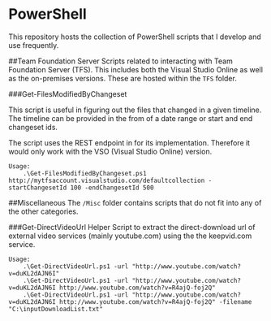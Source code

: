 PowerShell
==========
This repository hosts the collection of PowerShell scripts that I develop and use frequently.  

##Team Foundation Server
Scripts related to interacting with Team Foundation Server (TFS). This includes both the Visual Studio Online as well as the on-premises versions. These are hosted within the `TFS` folder.

###Get-FilesModifiedByChangeset

This script is useful in figuring out the files that changed in a given timeline. The timeline can be provided in the from of a date range or start and end changeset ids.

The script uses the REST endpoint in for its implementation. Therefore it would only work with the VSO (Visual Studio Online) version.

	Usage:
		.\Get-FilesModifiedByChangeset.ps1 http://mytfsaccount.visualstudio.com/defaultcollection -startChangesetId 100 -endChangesetId 500 

##Miscellaneous
The `/Misc` folder contains scripts that do not fit into any of the other categories.

###Get-DirectVideoUrl
Helper Script to extract the direct-download url of external video services (mainly youtube.com) using the the keepvid.com service. 

	Usage:
    	.\Get-DirectVideoUrl.ps1 -url "http://www.youtube.com/watch?v=duKL2dAJN6I"
    	.\Get-DirectVideoUrl.ps1 -url "http://www.youtube.com/watch?v=duKL2dAJN6I http://www.youtube.com/watch?v=R4ajQ-foj2Q"
    	.\Get-DirectVideoUrl.ps1 -url "http://www.youtube.com/watch?v=duKL2dAJN6I http://www.youtube.com/watch?v=R4ajQ-foj2Q" -filename "C:\inputDownloadList.txt"





